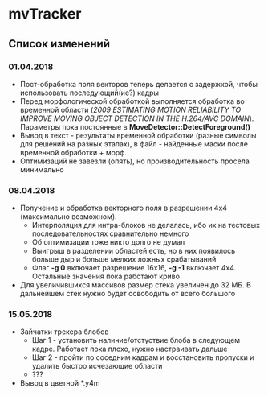 # mvTracker #

## Список изменений ##

### 01.04.2018 ###
* Пост-обработка поля векторов теперь делается с задержкой, чтобы использовать последующий(ие?) кадры
* Перед морфологической обработкой выполняется обработка во временной области (_2009 ESTIMATING MOTION RELIABILITY TO IMPROVE MOVING OBJECT DETECTION IN THE H.264/AVC DOMAIN_). Параметры пока постоянные в **MoveDetector::DetectForeground()**
* Вывод в текст - результаты временной обработки (разные символы для решений на разных этапах), в файл - найденные маски после временной обработки + морф.
* Оптимизаций не завезли (опять), но производительность просела минимально

### 08.04.2018 ###

* Получение и обработка векторного поля в разрешении 4х4 (максимально возможном). 
  - Интерполяция для интра-блоков не делалась, ибо их на тестовых последовательностях сравнительно немного
  - Об оптимизации тоже никто долго не думал
  - Выигрыш в разделении областей есть, но в них появилось больше дыр и больше мелких ложных срабатываний
  - Флаг **-g 0** включает разрешение 16х16, **-g -1** включает 4х4. Остальные значения пока работают криво
* Для увеличившихся массивов размер стека увеличен до 32 МБ. В дальнейшем стек нужно будет освободить от всего большого

### 15.05.2018 ###

* Зайчатки трекера блобов
  - Шаг 1 - установить наличие/отстуствие блоба в следующем кадре. Работает пока плохо, нужно настраивать дальше
  - Шаг 2 - пройти по соседним кадрам и восстановить пропуски и удалить быстро исчезающие области
  - ???
* Вывод в цветной *.y4m